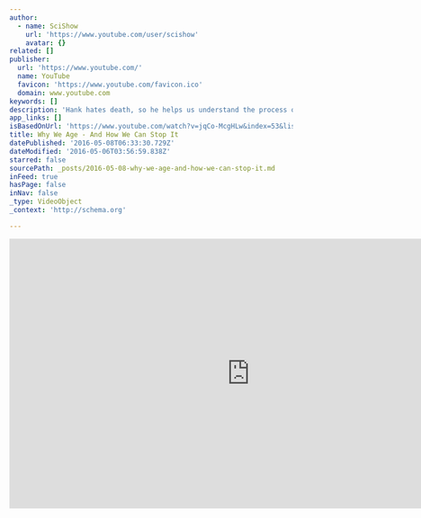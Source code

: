 ```yaml
---
author:
  - name: SciShow
    url: 'https://www.youtube.com/user/scishow'
    avatar: {}
related: []
publisher:
  url: 'https://www.youtube.com/'
  name: YouTube
  favicon: 'https://www.youtube.com/favicon.ico'
  domain: www.youtube.com
keywords: []
description: 'Hank hates death, so he helps us understand the process of aging, informs us of how scientists are studying ways to prevent it and brings us the exciting news of current research in longevity... for mice. Like SciShow? http://www.facebook.com/scishow Follow SciShow!'
app_links: []
isBasedOnUrl: 'https://www.youtube.com/watch?v=jqCo-McgHLw&index=53&list=WL'
title: Why We Age - And How We Can Stop It
datePublished: '2016-05-08T06:33:30.729Z'
dateModified: '2016-05-06T03:56:59.838Z'
starred: false
sourcePath: _posts/2016-05-08-why-we-age-and-how-we-can-stop-it.md
inFeed: true
hasPage: false
inNav: false
_type: VideoObject
_context: 'http://schema.org'

---
```

<iframe src="https://cdn.embedly.com/widgets/media.html?src=https%3A%2F%2Fwww.youtube.com%2Fembed%2FjqCo-McgHLw%3Ffeature%3Doembed&amp;url=https%3A%2F%2Fwww.youtube.com%2Fwatch%3Fv%3DjqCo-McgHLw%26index%3D53%26list%3DWL&amp;image=https%3A%2F%2Fi.ytimg.com%2Fvi%2FjqCo-McgHLw%2Fhqdefault.jpg&amp;key=b7d04c9b404c499eba89ee7072e1c4f7&amp;type=text%2Fhtml&amp;schema=youtube" width="854" height="480" scrolling="no" frameborder="0" allowfullscreen="" style=""></iframe>